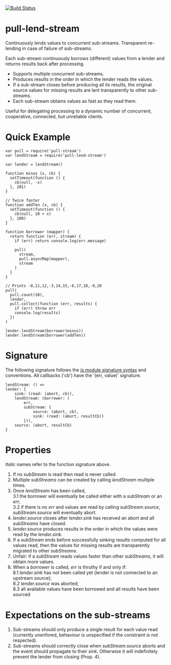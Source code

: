 [![Build Status](https://travis-ci.org/elavoie/pull-lend-stream.svg?branch=master)](https://travis-ci.org/elavoie/pull-lend-stream)

# pull-lend-stream

Continuously lends values to concurrent sub-streams. Transparent re-lending in case of failure of sub-streams.

Each sub-stream continuously borrows (different) values from a lender and returns results back after processing.

* Supports multiple concurrent sub-streams.
* Produces results in the order in which the lender reads the values.
* If a sub-stream closes before producing all its results, the original source
  values for missing results are lent transparently to other sub-streams.
* Each sub-stream obtains values as fast as they read them.

Useful for delegating processing to a dynamic number of concurrent,
cooperative, connected, but unreliable clients.

Quick Example
=============

    var pull = require('pull-stream')
    var lendStream = require('pull-lend-stream')
    
    var lender = lendStream()
    
    function minus (x, cb) {
      setTimeout(function () {
        cb(null, -x)
      }, 201)
    }
    
    // Twice faster
    function addTen (x, cb) {
      setTimeout(function () {
        cb(null, 10 + x)
      }, 100)
    }
    
    function borrower (mapper) {
      return function (err, stream) {
        if (err) return console.log(err.message)
    
        pull(
          stream,
          pull.asyncMap(mapper),
          stream
        )
      }
    }
    
    // Prints -0,11,12,-3,14,15,-6,17,18,-9,20
    pull(
      pull.count(10),
      lender,
      pull.collect(function (err, results) {
        if (err) throw err
        console.log(results)
      })
    )
    
    lender.lendStream(borrower(minus))
    lender.lendStream(borrower(addTen))


Signature
=========
    
The following signature follows the [js module signature
syntax](https://github.com/elavoie/js-module-signature-syntax) and conventions.
All callbacks ('cb') have the '(err, value)' signature.

    lendStream: () =>
    lender: {
        sink: (read: (abort, cb)),
        lendStream: (borrower: (
            err,
            subStream: {
                source: (abort, cb),
                sink: (read: (abort, resultCb))
            })),
        source: (abort, resultCb)
    }


Properties
==========
*Italic* names refer to the function signature above.

1. If no *subStream* is read then read is never called.
2. Multiple *subStreams* can be created by calling *lendStream* multiple times.
3. Once *lendStream* has been called,  
  3.1 the borrower will eventually be called either with a *subStream* or 
    an *err*;  
  3.2 if there is no *err* and values are read by calling *subStream.source*, 
    *subStream.source* will eventually abort.
4. *lender.source* closes after *lender.sink* has received an abort and all
   *subStreams* have closed.
5. *lender.source* produces results in the order in which the values were
   read by the *lender.sink*.
6. If a *subStream* ends before successfully sinking results computed for all
   values read, then the values for missing results are transparently
   migrated to other *subStreams*.
7. Unfair: if a *subStream* reads values faster than other *subStreams*, it
   will obtain more values.
8. When a *borrower* is called, *err* is thruthy if and only if:  
  8.1 *lender.sink* has not been called yet (lender is not connected to an
    upstream source);  
  8.2 *lender.source* was aborted;  
  8.3 all available values have been borrowed and all results have been sourced

Expectations on the sub-streams
===============================

1. Sub-streams should only produce a single result for each value read
   (currently unenfored, behaviour is unspecified if the constraint is not
    respected).
2. Sub-streams should correctly close when *subStream.source* aborts and the
   event should propagate to their sink. Otherwise it will indefinitely prevent
   the lender from closing (Prop. 4).

